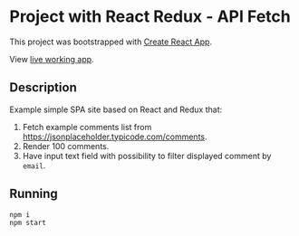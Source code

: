# Project with React Redux  - API Fetch

This project was bootstrapped with [Create React App](https://github.com/facebookincubator/create-react-app).

View [live working app](https://github.com/ReniaJM/BoschTest).


## Description

Example simple SPA site based on React and Redux that:

1. Fetch example comments list from <https://jsonplaceholder.typicode.com/comments>.
2. Render 100 comments.
3. Have input text field with possibility to filter displayed comment by `email`.


## Running

```
npm i
npm start
```
